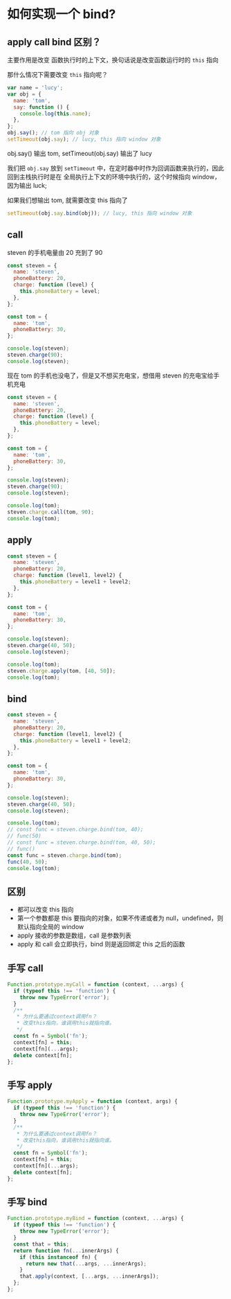# 如何实现一个 bind?

## apply call bind 区别？

主要作用是改变 函数执行时的上下文，换句话说是改变函数运行时的 `this` 指向

那什么情况下需要改变 `this` 指向呢？

```js
var name = 'lucy';
var obj = {
  name: 'tom',
  say: function () {
    console.log(this.name);
  },
};
obj.say(); // tom 指向 obj 对象
setTimeout(obj.say); // lucy, this 指向 window 对象
```

obj.say() 输出 tom, setTimeout(obj.say) 输出了 lucy

我们把 `obj.say` 放到 `setTimeout` 中，在定时器中时作为回调函数来执行的，因此回到主栈执行时是在 全局执行上下文的环境中执行的，这个时候指向 window，因为输出 luck;

如果我们想输出 tom, 就需要改变 this 指向了

```js
setTimeout(obj.say.bind(obj)); // lucy, this 指向 window 对象
```

## call

steven 的手机电量由 20 充到了 90

```js
const steven = {
  name: 'steven',
  phoneBattery: 20,
  charge: function (level) {
    this.phoneBattery = level;
  },
};

const tom = {
  name: 'tom',
  phoneBattery: 30,
};

console.log(steven);
steven.charge(90);
console.log(steven);
```

现在 tom 的手机也没电了，但是又不想买充电宝，想借用 steven 的充电宝给手机充电

```js
const steven = {
  name: 'steven',
  phoneBattery: 20,
  charge: function (level) {
    this.phoneBattery = level;
  },
};

const tom = {
  name: 'tom',
  phoneBattery: 30,
};

console.log(steven);
steven.charge(90);
console.log(steven);

console.log(tom);
steven.charge.call(tom, 90);
console.log(tom);
```

## apply

```js
const steven = {
  name: 'steven',
  phoneBattery: 20,
  charge: function (level1, level2) {
    this.phoneBattery = level1 + level2;
  },
};

const tom = {
  name: 'tom',
  phoneBattery: 30,
};

console.log(steven);
steven.charge(40, 50);
console.log(steven);

console.log(tom);
steven.charge.apply(tom, [40, 50]);
console.log(tom);
```

## bind

```js
const steven = {
  name: 'steven',
  phoneBattery: 20,
  charge: function (level1, level2) {
    this.phoneBattery = level1 + level2;
  },
};

const tom = {
  name: 'tom',
  phoneBattery: 30,
};

console.log(steven);
steven.charge(40, 50);
console.log(steven);

console.log(tom);
// const func = steven.charge.bind(tom, 40);
// func(50)
// const func = steven.charge.bind(tom, 40, 50);
// func()
const func = steven.charge.bind(tom);
func(40, 50);
console.log(tom);
```

## 区别

- 都可以改变 this 指向
- 第一个参数都是 this 要指向的对象，如果不传递或者为 null，undefined，则默认指向全局的 window
- apply 接收的参数是数组，call 是参数列表
- apply 和 call 会立即执行，bind 则是返回绑定 this 之后的函数

## 手写 call

```js
Function.prototype.myCall = function (context, ...args) {
  if (typeof this !== 'function') {
    throw new TypeError('error');
  }
  /**
   * 为什么要通过context调用fn？
   * 改变this指向，谁调用this就指向谁。
   */
  const fn = Symbol('fn');
  context[fn] = this;
  context[fn](...args);
  delete context[fn];
};
```

## 手写 apply

```js
Function.prototype.myApply = function (context, args) {
  if (typeof this !== 'function') {
    throw new TypeError('error');
  }
  /**
   * 为什么要通过context调用fn？
   * 改变this指向，谁调用this就指向谁。
   */
  const fn = Symbol('fn');
  context[fn] = this;
  context[fn](...args);
  delete context[fn];
};
```

## 手写 bind

```js
Function.prototype.myBind = function (context, ...args) {
  if (typeof this !== 'function') {
    throw new TypeError('error');
  }
  const that = this;
  return function fn(...innerArgs) {
    if (this instanceof fn) {
      return new that(...args, ...innerArgs);
    }
    that.apply(context, [...args, ...innerArgs]);
  };
};
```
